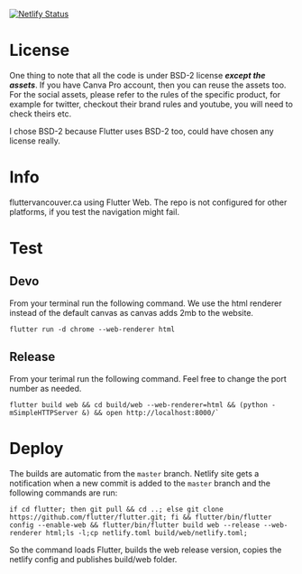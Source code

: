 [![Netlify Status](https://api.netlify.com/api/v1/badges/18f570a1-97f9-4e64-be23-f9b26ebf1279/deploy-status)](https://app.netlify.com/sites/compassionate-chandrasekhar-dfa50c/deploys)

# License
One thing to note that all the code is under BSD-2 license ***except the assets***. If you have Canva Pro account, then you can reuse the assets too. For the social assets, please refer to the rules of the specific product, for example for twitter, checkout their brand rules and youtube, you will need to check theirs etc. 

I chose BSD-2 because Flutter uses BSD-2 too, could have chosen any license really.

# Info

fluttervancouver.ca using Flutter Web. The repo is not configured for other platforms, if you test the navigation might fail.

# Test

## Devo

From your terminal run the following command. We use the html renderer instead of the default canvas as canvas adds 2mb to the website.

```console
flutter run -d chrome --web-renderer html
```

## Release

From your terimal run the following command. Feel free to change the port number as needed.

```console
flutter build web && cd build/web --web-renderer=html && (python -mSimpleHTTPServer &) && open http://localhost:8000/`
```

# Deploy

The builds are automatic from the ```master``` branch. Netlify site gets a notification when a new commit is added to the ```master``` branch and the following commands are run:

```console
if cd flutter; then git pull && cd ..; else git clone https://github.com/flutter/flutter.git; fi && flutter/bin/flutter config --enable-web && flutter/bin/flutter build web --release --web-renderer html;ls -l;cp netlify.toml build/web/netlify.toml;
```

So the command loads Flutter, builds the web release version, copies the netlify config and publishes build/web folder.
